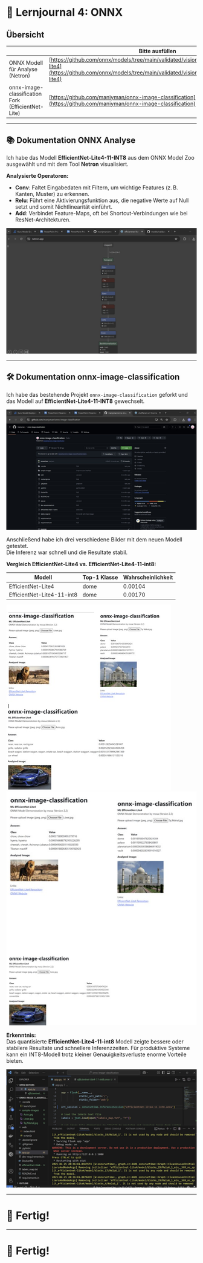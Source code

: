 
# 📄 Lernjournal 4: ONNX

## Übersicht

| | Bitte ausfüllen |
| -------- | ------- |
| ONNX Modell für Analyse (Netron) | [https://github.com/onnx/models/tree/main/validated/vision/classification/efficientnet-lite4](https://github.com/onnx/models/tree/main/validated/vision/classification/efficientnet-lite4) |
| onnx-image-classification Fork (EfficientNet-Lite) | [https://github.com/maniyman/onnx-image-classification](https://github.com/maniyman/onnx-image-classification) |

---

## 📚 Dokumentation ONNX Analyse

Ich habe das Modell **EfficientNet-Lite4-11-INT8** aus dem ONNX Model Zoo ausgewählt und mit dem Tool **Netron** visualisiert.

**Analysierte Operatoren:**
- **Conv**: Faltet Eingabedaten mit Filtern, um wichtige Features (z. B. Kanten, Muster) zu erkennen.
- **Relu**: Führt eine Aktivierungsfunktion aus, die negative Werte auf Null setzt und somit Nichtlinearität einführt.
- **Add**: Verbindet Feature-Maps, oft bei Shortcut-Verbindungen wie bei ResNet-Architekturen.

<img src="images/Neutron.jpg" alt="Neutron" style="max-width: 100%; height: auto;">

---

## 🛠️ Dokumentation onnx-image-classification

Ich habe das bestehende Projekt `onnx-image-classification` geforkt und das Modell auf **EfficientNet-Lite4-11-INT8** gewechselt.

<img src="images/Fork ONNX Moser.jpg" alt="Fork ONNX Moser" style="max-width: 100%; height: auto;">

Anschließend habe ich drei verschiedene Bilder mit dem neuen Modell getestet.  
Die Inferenz war schnell und die Resultate stabil.

**Vergleich EfficientNet-Lite4 vs. EfficientNet-Lite4-11-int8:**

| Modell | Top-1 Klasse | Wahrscheinlichkeit |
|--------|--------------|--------------------|
| EfficientNet-Lite4 | dome | 0.00104 |
| EfficientNet-Lite4-11-int8 | dome | 0.00170 |

<img src="images/Resultate kompakt Model.jpg" alt="Resultate kompakt Model" style="max-width: 100%; height: auto;">
<img src="images/Resultate Normal Model.jpg" alt="Resultate Normal Model" style="max-width: 100%; height: auto;">

**Erkenntnis:**  
Das quantisierte **EfficientNet-Lite4-11-int8** Modell zeigte bessere oder stabilere Resultate und schnellere Inferenzzeiten. Für produktive Systeme kann ein INT8-Modell trotz kleiner Genauigkeitsverluste enorme Vorteile bieten.

<img src="images/Terminal ausgabe mit Modell kompakt.jpg" alt="Terminal ausgabe mit Modell kompakt" style="max-width: 100%; height: auto;">

---

# 🏁 Fertig!


---

# 🏁 Fertig!
